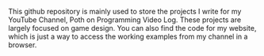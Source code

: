 This github repository is mainly used to store the projects I write for my YouTube Channel, Poth on Programming Video Log. These projects are largely focused on game design. You can also find the code for my website, which is just a way to access the working examples from my channel in a browser.

